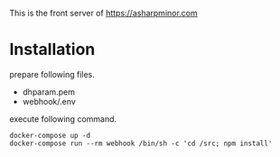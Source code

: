 This is the front server of https://asharpminor.com

# Installation

prepare following files.

- dhparam.pem
- webhook/.env

execute following command.

    docker-compose up -d
    docker-compose run --rm webhook /bin/sh -c 'cd /src; npm install'

